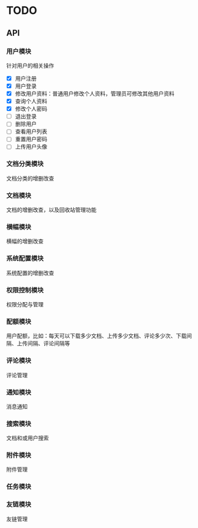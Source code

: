 # TODO

## API

### 用户模块

针对用户的相关操作

- [x] 用户注册
- [x] 用户登录
- [x] 修改用户资料：普通用户修改个人资料，管理员可修改其他用户资料
- [x] 查询个人资料
- [x] 修改个人密码
- [ ] 退出登录
- [ ] 删除用户
- [ ] 查看用户列表
- [ ] 重置用户密码
- [ ] 上传用户头像

### 文档分类模块

文档分类的增删改查

### 文档模块

文档的增删改查，以及回收站管理功能

### 横幅模块

横幅的增删改查

### 系统配置模块

系统配置的增删改查

### 权限控制模块

权限分配与管理

### 配额模块

用户配额，比如：每天可以下载多少文档、上传多少文档、评论多少次、下载间隔、上传间隔、评论间隔等

### 评论模块

评论管理

### 通知模块

消息通知

### 搜索模块

文档和或用户搜索

### 附件模块

附件管理

### 任务模块

### 友链模块

友链管理
